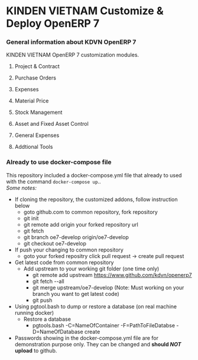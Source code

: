 KINDEN VIETNAM Customize & Deploy OpenERP 7
===========================================

### General information about KDVN OpenERP 7

KINDEN VIETNAM OpenERP 7 customization modules.

1. Project & Contract

2. Purchase Orders

3. Expenses

4. Material Price

5. Stock Management

6. Asset and Fixed Asset Control

7. General Expenses

8. Addtional Tools

### Already to use docker-compose file

This repository included a docker-compose.yml file that already to used with the command `docker-compose up`..  
*Some notes:*

* If cloning the repository, the customized addons, follow instruction below
    * goto github.com to common repository, fork repository
    * git init
    * git remote add origin your forked repository url
    * git fetch
    * git branch oe7-develop origin/oe7-develop
    * git checkout oe7-develop
* If push your changing to common repository
    * goto your forked repositry click pull request -> create pull request
* Get latest code from common repository
    * Add upstream to your working git folder (one time only)
        * git remote add upstream https://www.github.com/kdvn/openerp7
        * git fetch --all
        * git merge upstream/oe7-develop (Note: Must working on your branch you want to get latest code)
        * git push
* Using pgtool.bash to dump or restore a database (on real machine running docker)
    * Restore a database
        * pgtools.bash -C=NameOfContainer -F=PathToFileDatabse -D=NameOfDatabase create
* Passwords showing in the docker-compose.yml file are for demonstration purpose only. They can be changed and **should _NOT_ upload** to github.